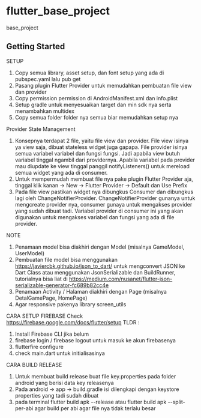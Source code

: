 # flutter_base_project

base_project

## Getting Started


SETUP
1. Copy semua library, asset setup, dan font setup yang ada di pubspec.yaml lalu pub get
2. Pasang plugin Flutter Provider untuk memudahkan pembuatan file view dan provider
3. Copy permission permission di AndroidManifest.xml dan info.plist
4. Setup gradle untuk menyesuaikan target dan min sdk nya serta menambahkan multidex
5. Copy semua folder folder nya semua biar memudahkan setup nya

Provider State Management
1. Konsepnya terdapat 2 file, yaitu file view dan provider. File view isinya ya view saja, dibuat stateless widget juga gapapa. File provider isinya semua variabel variabel dan fungsi fungsi. Jadi apabila view butuh variabel tinggal ngambil dari providernya. Apabila variabel pada provider mau diupdate ke view tinggal panggil notifyListeners() untuk mereload semua widget yang ada di consumer.
2. Untuk mempermudah membuat file nya pake plugin Flutter Provider aja, tinggal klik kanan -> New -> Flutter Provider -> Default dan Use Prefix
3. Pada file view pastikan widget nya dibungkus Consumer dan dibungkus lagi oleh ChangeNotifierProvider. ChangeNotifierProvider gunanya untuk mengcreate provider nya, consumer gunaya untuk mengakses provider yang sudah dibuat tadi. Variabel provider di consumer ini yang akan digunakan untuk mengakses variabel dan fungsi yang ada di file provider.

NOTE
1. Penamaan model bisa diakhiri dengan Model (misalnya GameModel, UserModel)
2. Pembuatan file model bisa menggunakan https://javiercbk.github.io/json_to_dart/ untuk mengconvert JSON ke Dart Class atau menggunakan JsonSerializable dan BuildRunner, tutorialnya bisa liat di https://medium.com/nusanet/flutter-json-serializable-generator-fc689b82cc4e
3. Penamaan Activity / Halaman diakhiri dengan Page (misalnya DetalGamePage, HomePage)
4. Agar responsive pakenya library screen_utils 

CARA SETUP FIREBASE
Check https://firebase.google.com/docs/flutter/setup
TLDR : 
1. Install Firebase CLI jika belum
2. firebase login / firebase logout untuk masuk ke akun firebasenya
3. flutterfire configure
4. check main.dart untuk initialisasinya

CARA BUILD RELEASE
1. Untuk membuat build release buat file key.properties pada folder android yang berisi data key releasenya
2. Pada android -> app -> build.gradle isi dilengkapi dengan keystore properties yang tadi sudah dibuat
3. pada terminal flutter build apk --release atau flutter build apk --split-per-abi agar build per abi agar file nya tidak terlalu besar